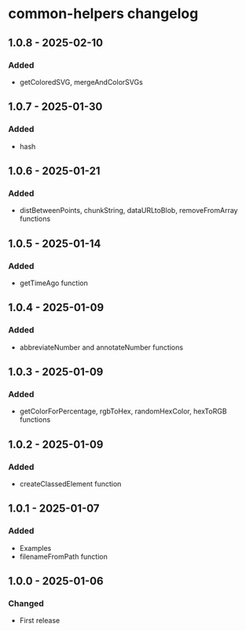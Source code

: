# common-helpers changelog

## 1.0.8 - 2025-02-10

### Added

- getColoredSVG, mergeAndColorSVGs

## 1.0.7 - 2025-01-30

### Added

- hash

## 1.0.6 - 2025-01-21

### Added 

- distBetweenPoints, chunkString, dataURLtoBlob, removeFromArray functions

## 1.0.5 - 2025-01-14

### Added

- getTimeAgo function

## 1.0.4 - 2025-01-09

### Added

- abbreviateNumber and annotateNumber functions

## 1.0.3 - 2025-01-09

### Added

- getColorForPercentage, rgbToHex, randomHexColor, hexToRGB functions

## 1.0.2 - 2025-01-09

### Added

- createClassedElement function

## 1.0.1 - 2025-01-07

### Added

- Examples
- filenameFromPath function

## 1.0.0 - 2025-01-06

### Changed

- First release